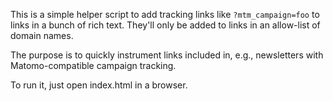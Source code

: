 This is a simple helper script to add tracking links like `?mtm_campaign=foo` to
links in a bunch of rich text. They'll only be added to links in an allow-list
of domain names.

The purpose is to quickly instrument links included in, e.g., newsletters with
Matomo-compatible campaign tracking.

To run it, just open index.html in a browser.
